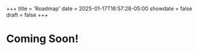 +++
title = 'Roadmap'
date = 2025-01-17T16:57:28-05:00
showdate = false
draft = false
+++

# Coming Soon!